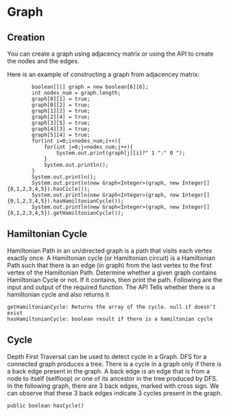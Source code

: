 # Graph

## Creation
You can create a graph using adjacency matrix or using the API to create the nodes and the edges.

Here is an example of constructing a graph from adjacencey matrix:

```
		boolean[][] graph = new boolean[6][6];
		int nodes_num = graph.length;
		graph[0][1] = true;
		graph[0][2] = true;
		graph[1][2] = true;
		graph[2][4] = true;
		graph[3][5] = true;
		graph[4][3] = true;
		graph[5][4] = true;
		for(int i=0;i<nodes_num;i++){
			for(int j=0;j<nodes_num;j++){
				System.out.print(graph[j][i]?" 1 ":" 0 ");
			}
			System.out.println();
		}
		System.out.println();
		System.out.println(new Graph<Integer>(graph, new Integer[]{0,1,2,3,4,5}).hasCicle());
		System.out.println(new Graph<Integer>(graph, new Integer[]{0,1,2,3,4,5}).hasHamiltonianCycle());
		System.out.println(new Graph<Integer>(graph, new Integer[]{0,1,2,3,4,5}).getHamiltonianCycle());
```

## Hamiltonian Cycle
Hamiltonian Path in an un/directed graph is a path that visits each vertex exactly once. A Hamiltonian cycle (or Hamiltonian circuit) is a Hamiltonian Path such that there is an edge (in graph) from the last vertex to the first vertex of the Hamiltonian Path. Determine whether a given graph contains Hamiltonian Cycle or not. If it contains, then print the path. Following are the input and output of the required function.
The API Tells whether there is a hamiltonian cycle and also returns it

```
getHamiltonianCycle: Returns the array of the cycle. null if doesn't exist
hasHamiltonianCycle: boolean result if there is a hamiltonian cycle
```

## Cycle
Depth First Traversal can be used to detect cycle in a Graph. DFS for a connected graph produces a tree. There is a cycle in a graph only if there is a back edge present in the graph. A back edge is an edge that is from a node to itself (selfloop) or one of its ancestor in the tree produced by DFS. In the following graph, there are 3 back edges, marked with cross sign. We can observe that these 3 back edges indicate 3 cycles present in the graph.

```
public boolean hasCycle()
```
